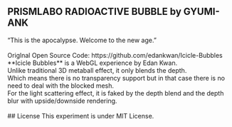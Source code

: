 <h2>PRISMLABO RADIOACTIVE BUBBLE by GYUMI-ANK</h2>
“This is the apocalypse. Welcome to the new age.”<br>
<br>
Origlnal Open Source Code: https://github.com/edankwan/Icicle-Bubbles<br>
**Icicle Bubbles** is a WebGL experience by Edan Kwan. <br>
Unlike traditional 3D metaball effect, it only blends the depth. <br>
Which means there is no transparency support but in that case there is no need to deal with the blocked mesh. <br>
For the light scattering effect, it is faked by the depth blend and the depth blur with upside/downside rendering. <br>
<br>
## License
This experiment is under MIT License.
